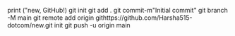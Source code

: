print ("new, GitHub!)
git init
git add .
git commit-m"Initial commit"
git branch -M main
git remote add origin githttps://github.com/Harsha515-dotcom/new.git init
git push -u origin main
